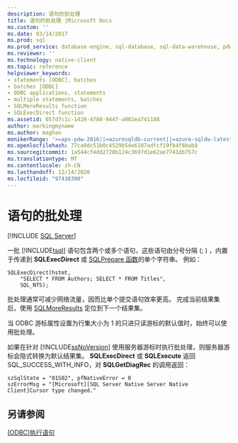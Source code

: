 ```yaml
---
description: 语句的批处理
title: 语句的批处理 |Microsoft Docs
ms.custom: ''
ms.date: 03/14/2017
ms.prod: sql
ms.prod_service: database-engine, sql-database, sql-data-warehouse, pdw
ms.reviewer: ''
ms.technology: native-client
ms.topic: reference
helpviewer_keywords:
- statements [ODBC], batches
- batches [ODBC]
- ODBC applications, statements
- multiple statements, batches
- SQLMoreResults function
- SQLExecDirect function
ms.assetid: 057d7c1c-1428-4780-9447-a002ea741188
author: markingmyname
ms.author: maghan
monikerRange: '>=aps-pdw-2016||=azuresqldb-current||=azure-sqldw-latest||>=sql-server-2016||>=sql-server-linux-2017||=azuresqldb-mi-current'
ms.openlocfilehash: 77ca9dc51b0c4529b54e6107adfcf19fb4f8bab8
ms.sourcegitcommit: 1a544cf4dd2720b124c3697d1e62ae7741db757c
ms.translationtype: MT
ms.contentlocale: zh-CN
ms.lasthandoff: 12/14/2020
ms.locfileid: "97438390"
---
```

# <a name="batches-of-statements"></a>语句的批处理
[!INCLUDE [SQL Server](../../../includes/applies-to-version/sql-asdb-asdbmi-asa-pdw.md)]

  一批 [!INCLUDE[tsql](../../../includes/tsql-md.md)] 语句包含两个或多个语句，这些语句由分号分隔 (; ) ，内置于传递到 **SQLExecDirect** 或 [SQLPrepare 函数](../../../odbc/reference/syntax/sqlprepare-function.md)的单个字符串。 例如：  
  
```  
SQLExecDirect(hstmt,   
    "SELECT * FROM Authors; SELECT * FROM Titles",  
    SQL_NTS);  
```  
  
 批处理通常可减少网络流量，因而比单个提交语句效率更高。 完成当前结果集后，使用 [SQLMoreResults](../../../relational-databases/native-client-odbc-api/sqlmoreresults.md) 定位到下一个结果集。  
  
 当 ODBC 游标属性设置为行集大小为 1 的只进只读游标的默认值时，始终可以使用批处理。  
  
 如果在针对 [!INCLUDE[ssNoVersion](../../../includes/ssnoversion-md.md)] 使用服务器游标时执行批处理，则服务器游标会隐式转换为默认结果集。 **SQLExecDirect** 或 **SQLExecute** 返回 SQL_SUCCESS_WITH_INFO，对 **SQLGetDiagRec** 的调用返回：  
  
```  
szSqlState = "01S02", pfNativeError = 0  
szErrorMsg = "[Microsoft][SQL Server Native Server Native Client]Cursor type changed."  
```  
  
## <a name="see-also"></a>另请参阅  
 [&#40;ODBC&#41;执行语句 ](../../../relational-databases/native-client-odbc-queries/executing-statements/executing-statements-odbc.md)  
  
